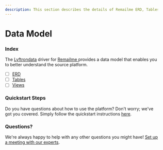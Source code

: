 ```yaml
---
description: This section describes the details of Remailme ERD, Tables, and Views.
---
```


# Data Model

### Index

The  [Lyftrondata](https://www.lyftrondata.com/) driver for [Remailme](https://www.lyftrondata.com/integration/remailme/)[ ](https://www.lyftrondata.com/integration/remailme/)provides a data model that enables you to better understand the source platform.

* [ ] [ERD](../../../marketing-analytics/remailme/data-model/erd.md)
* [ ] [Tables](../../../marketing-analytics/remailme/data-model/tables.md)
* [ ] [Views](../../../marketing-analytics/remailme/data-model/views.md)

### Quickstart Steps

Do you have questions about how to use the platform? Don't worry; we've got you covered. Simply follow the quickstart instructions [here](../../../../quickstart-steps.md).

### Questions? <a href="#questions" id="questions"></a>

We're always happy to help with any other questions you might have! [Set up a meeting with our experts](https://www.lyftrondata.com/book-a-meeting/).

